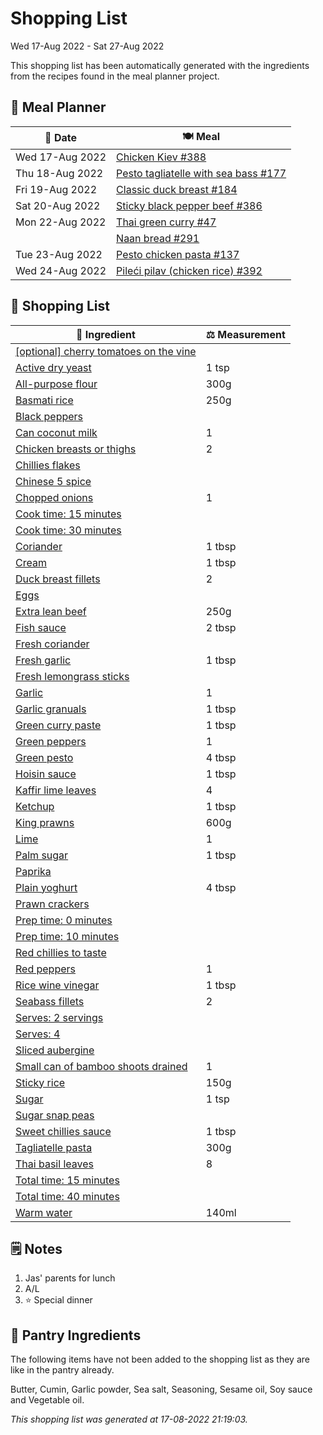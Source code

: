 # Shopping List

Wed 17-Aug 2022 - Sat 27-Aug 2022

This shopping list has been automatically generated with the ingredients from the recipes found in the meal planner project.

## 📅 Meal Planner

|📅 Date| 🍽️ Meal|
|----|----|
|Wed 17-Aug 2022|[Chicken Kiev #388](https://github.com/jcallaghan/The-Cookbook/issues/388)|
|Thu 18-Aug 2022|[Pesto tagliatelle with sea bass #177](https://github.com/jcallaghan/The-Cookbook/issues/177)|
|Fri 19-Aug 2022|[Classic duck breast #184](https://github.com/jcallaghan/The-Cookbook/issues/184)|
|Sat 20-Aug 2022|[Sticky black pepper beef  #386](https://github.com/jcallaghan/The-Cookbook/issues/386)|
|Mon 22-Aug 2022|[Thai green curry #47](https://github.com/jcallaghan/The-Cookbook/issues/47)|
||[Naan bread #291](https://github.com/jcallaghan/The-Cookbook/issues/291)|
|Tue 23-Aug 2022|[Pesto chicken pasta #137](https://github.com/jcallaghan/The-Cookbook/issues/137)|
|Wed 24-Aug 2022|[Pileći pilav (chicken rice) #392](https://github.com/jcallaghan/The-Cookbook/issues/392)|

## 🛒 Shopping List

| 🍌 Ingredient| ⚖️ Measurement|
|----------|-----------|
|[[optional] cherry tomatoes on the vine](https://www.sainsburys.co.uk/gol-ui/SearchResults/[optional]%20cherry%20tomatoes%20on%20the%20vine)||
|[Active dry yeast](https://www.sainsburys.co.uk/gol-ui/SearchResults/Active%20dry%20yeast)|1 tsp|
|[All-purpose flour](https://www.sainsburys.co.uk/gol-ui/SearchResults/All-purpose%20flour)|300g|
|[Basmati rice](https://www.sainsburys.co.uk/gol-ui/SearchResults/Basmati%20rice)|250g|
|[Black peppers](https://www.sainsburys.co.uk/gol-ui/SearchResults/Black%20peppers)||
|[Can coconut milk](https://www.sainsburys.co.uk/gol-ui/SearchResults/Can%20coconut%20milk)|1|
|[Chicken breasts or thighs](https://www.sainsburys.co.uk/gol-ui/SearchResults/Chicken%20breasts%20or%20thighs)|2|
|[Chillies flakes](https://www.sainsburys.co.uk/gol-ui/SearchResults/Chillies%20flakes)||
|[Chinese 5 spice](https://www.sainsburys.co.uk/gol-ui/SearchResults/Chinese%205%20spice)||
|[Chopped onions](https://www.sainsburys.co.uk/gol-ui/SearchResults/Chopped%20onions)|1|
|[Cook time:  15 minutes](https://www.sainsburys.co.uk/gol-ui/SearchResults/Cook%20time:%20%2015%20minutes)||
|[Cook time: 30 minutes](https://www.sainsburys.co.uk/gol-ui/SearchResults/Cook%20time:%2030%20minutes)||
|[Coriander](https://www.sainsburys.co.uk/gol-ui/SearchResults/Coriander)|1 tbsp|
|[Cream](https://www.sainsburys.co.uk/gol-ui/SearchResults/Cream)|1 tbsp|
|[Duck breast fillets](https://www.sainsburys.co.uk/gol-ui/SearchResults/Duck%20breast%20fillets)|2|
|[Eggs](https://www.sainsburys.co.uk/gol-ui/SearchResults/Eggs)||
|[Extra lean beef](https://www.sainsburys.co.uk/gol-ui/SearchResults/Extra%20lean%20beef)|250g|
|[Fish sauce](https://www.sainsburys.co.uk/gol-ui/SearchResults/Fish%20sauce)|2 tbsp|
|[Fresh coriander](https://www.sainsburys.co.uk/gol-ui/SearchResults/Fresh%20coriander)||
|[Fresh garlic](https://www.sainsburys.co.uk/gol-ui/SearchResults/Fresh%20garlic)|1 tbsp|
|[Fresh lemongrass sticks](https://www.sainsburys.co.uk/gol-ui/SearchResults/Fresh%20lemongrass%20sticks)||
|[Garlic](https://www.sainsburys.co.uk/gol-ui/SearchResults/Garlic)|1|
|[Garlic granuals](https://www.sainsburys.co.uk/gol-ui/SearchResults/Garlic%20granuals)|1 tbsp|
|[Green curry paste](https://www.sainsburys.co.uk/gol-ui/SearchResults/Green%20curry%20paste)|1 tbsp|
|[Green peppers](https://www.sainsburys.co.uk/gol-ui/SearchResults/Green%20peppers)|1|
|[Green pesto](https://www.sainsburys.co.uk/gol-ui/SearchResults/Green%20pesto)|4 tbsp|
|[Hoisin sauce](https://www.sainsburys.co.uk/gol-ui/SearchResults/Hoisin%20sauce)|1 tbsp|
|[Kaffir lime leaves](https://www.sainsburys.co.uk/gol-ui/SearchResults/Kaffir%20lime%20leaves)|4|
|[Ketchup](https://www.sainsburys.co.uk/gol-ui/SearchResults/Ketchup)|1 tbsp|
|[King prawns](https://www.sainsburys.co.uk/gol-ui/SearchResults/King%20prawns)|600g|
|[Lime](https://www.sainsburys.co.uk/gol-ui/SearchResults/Lime)|1|
|[Palm sugar](https://www.sainsburys.co.uk/gol-ui/SearchResults/Palm%20sugar)|1 tbsp|
|[Paprika](https://www.sainsburys.co.uk/gol-ui/SearchResults/Paprika)||
|[Plain yoghurt](https://www.sainsburys.co.uk/gol-ui/SearchResults/Plain%20yoghurt)|4 tbsp|
|[Prawn crackers](https://www.sainsburys.co.uk/gol-ui/SearchResults/Prawn%20crackers)||
|[Prep time: 0 minutes](https://www.sainsburys.co.uk/gol-ui/SearchResults/Prep%20time:%200%20minutes)||
|[Prep time: 10 minutes](https://www.sainsburys.co.uk/gol-ui/SearchResults/Prep%20time:%2010%20minutes)||
|[Red chillies to taste](https://www.sainsburys.co.uk/gol-ui/SearchResults/Red%20chillies%20to%20taste)||
|[Red peppers](https://www.sainsburys.co.uk/gol-ui/SearchResults/Red%20peppers)|1|
|[Rice wine vinegar](https://www.sainsburys.co.uk/gol-ui/SearchResults/Rice%20wine%20vinegar)|1 tbsp|
|[Seabass fillets](https://www.sainsburys.co.uk/gol-ui/SearchResults/Seabass%20fillets)|2|
|[Serves: 2 servings](https://www.sainsburys.co.uk/gol-ui/SearchResults/Serves:%202%20servings)||
|[Serves: 4](https://www.sainsburys.co.uk/gol-ui/SearchResults/Serves:%204)||
|[Sliced aubergine](https://www.sainsburys.co.uk/gol-ui/SearchResults/Sliced%20aubergine)||
|[Small can of bamboo shoots drained](https://www.sainsburys.co.uk/gol-ui/SearchResults/Small%20can%20of%20bamboo%20shoots%20drained)|1|
|[Sticky rice](https://www.sainsburys.co.uk/gol-ui/SearchResults/Sticky%20rice)|150g|
|[Sugar](https://www.sainsburys.co.uk/gol-ui/SearchResults/Sugar)|1 tsp|
|[Sugar snap peas](https://www.sainsburys.co.uk/gol-ui/SearchResults/Sugar%20snap%20peas)||
|[Sweet chillies sauce](https://www.sainsburys.co.uk/gol-ui/SearchResults/Sweet%20chillies%20sauce)|1 tbsp|
|[Tagliatelle pasta](https://www.sainsburys.co.uk/gol-ui/SearchResults/Tagliatelle%20pasta)|300g|
|[Thai basil leaves](https://www.sainsburys.co.uk/gol-ui/SearchResults/Thai%20basil%20leaves)|8|
|[Total time: 15 minutes](https://www.sainsburys.co.uk/gol-ui/SearchResults/Total%20time:%2015%20minutes)||
|[Total time: 40 minutes](https://www.sainsburys.co.uk/gol-ui/SearchResults/Total%20time:%2040%20minutes)||
|[Warm water](https://www.sainsburys.co.uk/gol-ui/SearchResults/Warm%20water)|140ml|

## 🗒️ Notes

1. Jas' parents for lunch
1. A/L
1. ⭐ Special dinner

## 🏪 Pantry Ingredients

The following items have not been added to the shopping list as they are like in the pantry already.

Butter, Cumin, Garlic powder, Sea salt, Seasoning, Sesame oil, Soy sauce and Vegetable oil.


_This shopping list was generated at 17-08-2022 21:19:03._